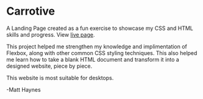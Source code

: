 # Carrotive

A Landing Page created as a fun exercise to showcase my CSS and HTML skills and progress. View [live page](https://haynesmatt.github.io/Carrotive/).

This project helped me strengthen my knowledge and implimentation of Flexbox, along with other common CSS styling techniques. This also helped me learn how to take a blank HTML document and transform it into a designed website, piece by piece. 

This website is most suitable for desktops.

-Matt Haynes
